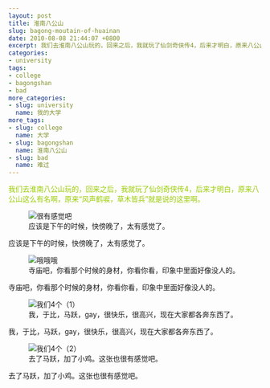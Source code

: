 ```yaml
---
layout: post
title: 淮南八公山
slug: bagong-moutain-of-huainan
date: 2010-08-08 21:44:07 +0800
excerpt: 我们去淮南八公山玩的，回来之后，我就玩了仙剑奇侠传4，后来才明白，原来八公山这么有名啊，原来风声鹤唳，草木皆兵就是说的这里啊。
categories:
- university
tags:
- college
- bagongshan
- bad
more_categories:
- slug: university
  name: 我的大学
more_tags:
- slug: college
  name: 大学
- slug: bagongshan
  name: 淮南八公山
- slug: bad
  name: 难过
---
```


<span style="color: #99cc00;">我们去淮南八公山玩的，回来之后，我就玩了仙剑奇侠传4，后来才明白，原来八公山这么有名啊，原来“风声鹤唳，草木皆兵”就是说的这里啊。</span>

<figure>
	<img src="{{ site.path.uploads }}2010/08/08/bagong-moutain-of-huainan/feel.jpg" alt="很有感觉吧" />
	<figcaption>
		应该是下午的时候，快傍晚了，太有感觉了。
	</figcaption>
</figure>

应该是下午的时候，快傍晚了，太有感觉了。


<figure>
	<img src="{{ site.path.uploads }}2010/08/08/bagong-moutain-of-huainan/mimi.jpg" alt="哦哦哦" />
	<figcaption>
		寺庙吧，你看那个时候的身材，你看你看，印象中里面好像没人的。
	</figcaption>
</figure>

寺庙吧，你看那个时候的身材，你看你看，印象中里面好像没人的。

<figure>
	<img src="{{ site.path.uploads }}2010/08/08/bagong-moutain-of-huainan/we4.jpg" alt="我们4个（1）" />
	<figcaption>
		我，于比，马跃，gay，很快乐，很高兴，现在大家都各奔东西了。
	</figcaption>
</figure>

我，于比，马跃，gay，很快乐，很高兴，现在大家都各奔东西了。

<figure>
	<img src="{{ site.path.uploads }}2010/08/08/bagong-moutain-of-huainan/wefuck.jpg" alt="我们4个（2）" />
	<figcaption>
		去了马跃，加了小鸡。这张也很有感觉吧。
	</figcaption>
</figure>

去了马跃，加了小鸡。这张也很有感觉吧。

